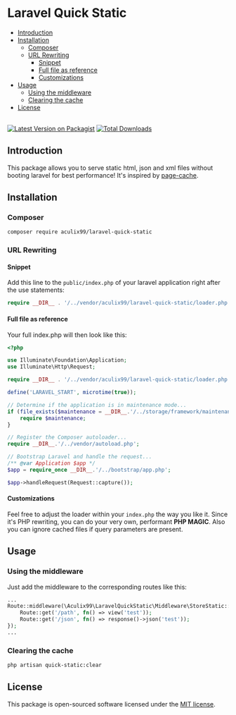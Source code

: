 # Laravel Quick Static
- [Introduction](#introduction)
- [Installation](#installation)
  - [Composer](#composer)
  - [URL Rewriting](#url-rewriting)
    - [Snippet](#snippet)
    - [Full file as reference](#full-file-as-reference)
    - [Customizations](#customizations)
- [Usage](#usage)
  - [Using the middleware](#using-the-middleware)
  - [Clearing the cache](#clearing-the-cache)
- [License](#license)

\
[![Latest Version on Packagist](https://img.shields.io/packagist/v/aculix99/laravel-quick-static.svg?style=flat-square)](https://packagist.org/packages/aculix99/laravel-quick-static)
[![Total Downloads](https://img.shields.io/packagist/dt/aculix99/laravel-quick-static.svg?style=flat-square)](https://packagist.org/packages/aculix99/laravel-quick-static)

## Introduction
This package allows you to serve static html, json and xml files without booting laravel for best performance! It's inspired by [page-cache](https://github.com/JosephSilber/page-cache).

## Installation
### Composer
```sh
composer require aculix99/laravel-quick-static
```
### URL Rewriting
#### Snippet
Add this line to the `public/index.php` of your laravel application right after the use statements:
```php
require __DIR__ . '/../vendor/aculix99/laravel-quick-static/loader.php';
```
#### Full file as reference
Your full index.php will then look like this:
```php
<?php

use Illuminate\Foundation\Application;
use Illuminate\Http\Request;

require __DIR__ . '/../vendor/aculix99/laravel-quick-static/loader.php';

define('LARAVEL_START', microtime(true));

// Determine if the application is in maintenance mode...
if (file_exists($maintenance = __DIR__.'/../storage/framework/maintenance.php')) {
    require $maintenance;
}

// Register the Composer autoloader...
require __DIR__.'/../vendor/autoload.php';

// Bootstrap Laravel and handle the request...
/** @var Application $app */
$app = require_once __DIR__.'/../bootstrap/app.php';

$app->handleRequest(Request::capture());

```
#### Customizations
Feel free to adjust the loader within your `index.php` the way you like it. Since it's PHP rewriting, you can do your very own, performant **PHP MAGIC**. Also you can ignore cached files if query parameters are present.
## Usage
### Using the middleware
Just add the middleware to the corresponding routes like this:
```php
...
Route::middleware(\Aculix99\LaravelQuickStatic\Middleware\StoreStatic::class)->group(function() {
    Route::get('/path', fn() => view('test'));
    Route::get('/json', fn() => response()->json('test'));
});
...
```
### Clearing the cache
```sh
php artisan quick-static:clear
```

## License
This package is open-sourced software licensed under the [MIT license](https://opensource.org/licenses/MIT).